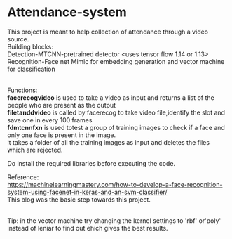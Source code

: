 # Attendance-system<br>
This project is meant to help collection of attendance through a video source.<br>
Building blocks:<br>
  Detection-MTCNN-pretrained detector <uses tensor flow 1.14 or 1.13><br>
  Recognition-Face net Mimic for embedding generation and vector machine for classification<br><br>

Functions:<br><b>facerecogvideo</b> is used to take a video as input and returns  a list of the people who are  present as the output<br>
          <b>filetanddvideo</b> is called by facerecog to take video file,identify the slot and save one in every 100 frames<br>
          <b>fdmtcnnfxn</b> is used totest a group of training images to check if  a face and only one face is present in the image.<br>
          it takes a folder of all the training images as input and deletes the files which are rejected.<br>
 
 Do install the required libraries before executing the code.<br>
 
 Reference:<br> https://machinelearningmastery.com/how-to-develop-a-face-recognition-system-using-facenet-in-keras-and-an-svm-classifier/
 <br>This blog was the basic step towards this project.
 
 <br>Tip: in the vector machine try changing the kernel settings to 'rbf' or'poly' instead of leniar to find out ehich gives the best results.
